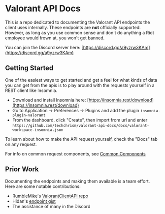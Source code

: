 # Valorant API Docs

This is a repo dedicated to documenting the Valorant API endpoints the client uses internally.
These endpoints are **not** officially supported.
However, as long as you use common sense and don't do anything a Riot employee would frown at, you won't get banned.

You can join the Discord server here: [https://discord.gg/a9yzrw3KAm](https://discord.gg/a9yzrw3KAm)

## Getting Started

One of the easiest ways to get started and get a feel for what kinds of data you can get from the apis is to play around
with the requests yourself in a REST client like Insomnia.

 - Download and install Insomnia here: [https://insomnia.rest/download](https://insomnia.rest/download)
 - Go to Application -> Preferences -> Plugins and add the plugin `insomnia-plugin-valorant`
 - From the dashboard, click "Create", then import from url and enter `https://github.com/techchrism/valorant-api-docs/docs/valorant-workspace-insomnia.json`

To learn about how to make the API request yourself, check the "Docs" tab on any request.

For info on common request components, see [Common Components](common-components.md)

## Prior Work

Documenting the endpoints and making them available is a team effort. Here are some notable contributions:
 - RumbleMike's [ValorantClientAPI repo](https://github.com/RumbleMike/ValorantClientAPI)
 - Hidan's [endpoint gist](https://gist.github.com/Kavan72/b6e0bfdf21d610148f64df878b8a2cc5)
 - The assistance of many in the Discord
